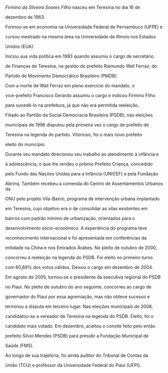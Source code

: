 

*Firmino da Silveira Soares Filho* nasceu em Teresina no dia 16 de

dezembro de 1963.



Formou-se em economia na Universidade Federal de Pernambuco (UFPE) e

cursou mestrado na mesma área na Universidade de Illinois nos Estados

Unidos (EUA).



Iniciou sua vida política em 1993 quando assumiu o cargo de secretário

de Finanças de Teresina, na gestão do prefeito Raimundo Wall Ferraz, do

Partido do Movimento Democrático Brasileiro (PMDB).



Com a morte de Wall Ferraz em pleno exercício do mandato, o

vice-prefeito Francisco Gerardo assumiu o cargo e indicou Firmino Filho

para sucedê-lo na prefeitura, já que não era permitida reeleição.

Filiado ao Partido da Social Democracia Brasileira (PSDB), nas eleições

municipais de 1996 disputou pela primeira vez o cargo de prefeito de

Teresina na legenda do partido. Vitorioso, foi o mais novo prefeito

eleito do município.



Durante seu mandato direcionou seu trabalho ao atendimento à infância e

à adolescência, o que lhe rendeu o prêmio Prefeito Criança, concedido

pelo Fundo das Nações Unidas para a Infância (UNICEF) e pela Fundação

Abrinq. Também recebeu a comenda do Centro de Assentamentos Urbanos da

ONU pelo projeto Vila-Bairro, programa de intervenção urbana implantado

em Teresina, cujo objetivo era o de consolidar as vilas existentes em

bairros com padrão mínimo de urbanização, orientados para o

desenvolvimento sócio-econômico. A experiência do programa teve

reconhecimento internacional e foi apresentada em conferências da

entidade na China e nos Emirados Árabes. No pleito de outubro de 2000,

concorreu à reeleição na legenda do PSDB. Foi eleito no primeiro turno

com 60,89% dos votos válidos. Deixou o cargo em dezembro de 2004.



Em agosto de 2005, tornou-se o presidente da executiva regional do PSDB

no Piauí. No pleito de outubro do ano seguinte, concorreu ao cargo de

governador do Piauí por essa agremiação, mas não obteve sucesso e

terminou a disputa em terceiro lugar. Nas eleições municipais de 2008,

candidatou-se a vereador de Teresina na legenda do PSDB. Eleito, foi o

candidato mais votado. Em dezembro, aceitou o convite feito pelo então

prefeito Sílvio Mendes (PSDB) para presidir a Fundação Municipal de

Saúde (FMS).



Ao longo de sua trajetória, foi ainda auditor do Tribunal de Contas da

União (TCU) e professor da Universidade Federal do Piauí (UFPI).



 



